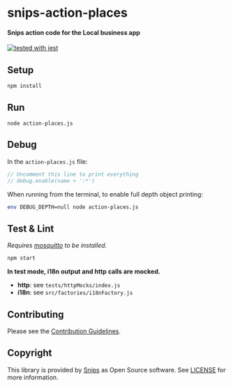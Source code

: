 # snips-action-places
#### Snips action code for the Local business app

[![tested with jest](https://img.shields.io/badge/tested_with-jest-99424f.svg)](https://github.com/facebook/jest)

## Setup

```
npm install
```

## Run

```
node action-places.js
```

## Debug

In the `action-places.js` file:

```js
// Uncomment this line to print everything
// debug.enable(name + ':*')
```

When running from the terminal, to enable full depth object printing:

```bash
env DEBUG_DEPTH=null node action-places.js
```

## Test & Lint

*Requires [mosquitto](https://mosquitto.org/download/) to be installed.*

```sh
npm start
```

**In test mode, i18n output and http calls are mocked.**

- **http**: see `tests/httpMocks/index.js`
- **i18n**: see `src/factories/i18nFactory.js`

## Contributing

Please see the [Contribution Guidelines](https://github.com/snipsco/snips-action-places/blob/master/CONTRIBUTING.md).

## Copyright

This library is provided by [Snips](https://snips.ai) as Open Source software. See [LICENSE](https://github.com/snipsco/snips-action-places/blob/master/LICENSE) for more information.
